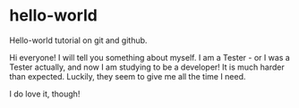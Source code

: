 # hello-world
Hello-world tutorial on git and github.

Hi everyone!
I will tell you something about myself.
I am a Tester - or I was a Tester actually, and now I am studying to be a developer!
It is much harder than expected.
Luckily, they seem to give me all the time I need.

I do love it, though!
